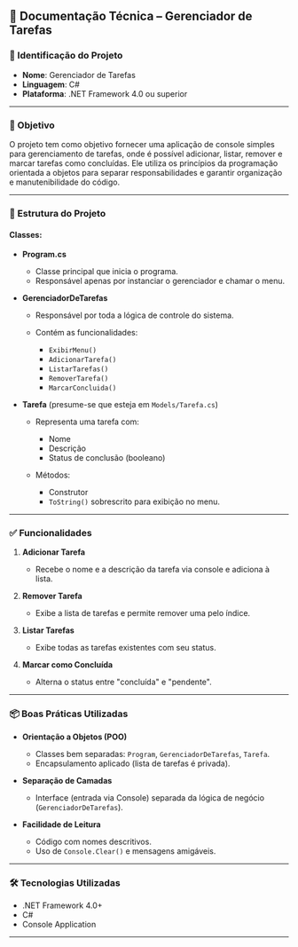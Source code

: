 ## 📝 Documentação Técnica – Gerenciador de Tarefas

### 📌 Identificação do Projeto

* **Nome**: Gerenciador de Tarefas
* **Linguagem**: C#
* **Plataforma**: .NET Framework 4.0 ou superior

---

### 🎯 Objetivo

O projeto tem como objetivo fornecer uma aplicação de console simples para gerenciamento de tarefas, onde é possível adicionar, listar, remover e marcar tarefas como concluídas. Ele utiliza os princípios da programação orientada a objetos para separar responsabilidades e garantir organização e manutenibilidade do código.

---

### 🧱 Estrutura do Projeto

#### **Classes:**

* **Program.cs**

  * Classe principal que inicia o programa.
  * Responsável apenas por instanciar o gerenciador e chamar o menu.

* **GerenciadorDeTarefas**

  * Responsável por toda a lógica de controle do sistema.
  * Contém as funcionalidades:

    * `ExibirMenu()`
    * `AdicionarTarefa()`
    * `ListarTarefas()`
    * `RemoverTarefa()`
    * `MarcarConcluida()`

* **Tarefa** (presume-se que esteja em `Models/Tarefa.cs`)

  * Representa uma tarefa com:

    * Nome
    * Descrição
    * Status de conclusão (booleano)
  * Métodos:

    * Construtor
    * `ToString()` sobrescrito para exibição no menu.

---

### ✅ Funcionalidades

1. **Adicionar Tarefa**

   * Recebe o nome e a descrição da tarefa via console e adiciona à lista.
2. **Remover Tarefa**

   * Exibe a lista de tarefas e permite remover uma pelo índice.
3. **Listar Tarefas**

   * Exibe todas as tarefas existentes com seu status.
4. **Marcar como Concluída**

   * Alterna o status entre "concluída" e "pendente".

---

### 📦 Boas Práticas Utilizadas

* **Orientação a Objetos (POO)**

  * Classes bem separadas: `Program`, `GerenciadorDeTarefas`, `Tarefa`.
  * Encapsulamento aplicado (lista de tarefas é privada).

* **Separação de Camadas**

  * Interface (entrada via Console) separada da lógica de negócio (`GerenciadorDeTarefas`).

* **Facilidade de Leitura**

  * Código com nomes descritivos.
  * Uso de `Console.Clear()` e mensagens amigáveis.

---

### 🛠️ Tecnologias Utilizadas

* .NET Framework 4.0+
* C#
* Console Application

---
